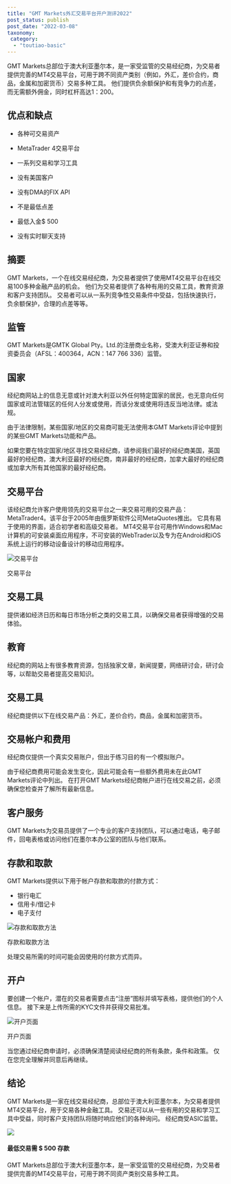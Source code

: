 ```yaml
---
title: "GMT Markets外汇交易平台开户测评2022"
post_status: publish
post_date: "2022-03-08"
taxonomy:
 category: 
  - "toutiao-basic"
---
```


GMT Markets总部位于澳大利亚墨尔本，是一家受监管的交易经纪商，为交易者提供完善的MT4交易平台，可用于跨不同资产类别（例如，外汇，差价合约，商品，金属和加密货币）交易多种工具。 他们提供负余额保护和有竞争力的点差，而无需额外佣金，同时杠杆高达1：200。

## 优点和缺点

- 各种可交易资产
    
- MetaTrader 4交易平台
    
- 一系列交易和学习工具
    
- 没有美国客户
    
- 没有DMA的FIX API
    
- 不是最低点差
    
- 最低入金$ 500
    
- 没有实时聊天支持
    

## 摘要

GMT Markets，一个在线交易经纪商，为交易者提供了使用MT4交易平台在线交易100多种金融产品的机会。 他们为交易者提供了各种有用的交易工具，教育资源和客户支持团队。 交易者可以从一系列竞争性交易条件中受益，包括快速执行，负余额保护，合理的点差等等。

## 监管

GMT Markets是GMTK Global Pty。Ltd.的注册商业名称，受澳大利亚证券和投资委员会（AFSL：400364，ACN：147 766 336）监管。

## 国家

经纪商网站上的信息无意或针对澳大利亚以外任何特定国家的居民，也无意向任何国家或司法管辖区的任何人分发或使用，而该分发或使用将违反当地法律。或法规。

由于法律限制，某些国家/地区的交易商可能无法使用本GMT Markets评论中提到的某些GMT Markets功能和产品。

如果您要在特定国家/地区寻找交易经纪商，请参阅我们最好的经纪商美国，英国最好的经纪商，澳大利亚最好的经纪商，南非最好的经纪商，加拿大最好的经纪商或加拿大所有其他国家的最好经纪商。

## 交易平台

该经纪商允许客户使用领先的交易平台之一来交易可用的交易产品：MetaTrader4。该平台于2005年由俄罗斯软件公司MetaQuotes推出。 它具有易于使用的界面，适合初学者和高级交易者。 MT4交易平台可用作Windows和Mac计算机的可安装桌面应用程序，不可安装的WebTrader以及专为在Android和iOS系统上运行的移动设备设计的移动应用程序。

![交易平台](https://cdn.fendou.la/funstoutiao/2020/11/GMT-Markets-Review-Trading-Platform-1024x329.jpg "交易平台")

交易平台

## 交易工具

提供诸如经济日历和每日市场分析之类的交易工具，以确保交易者获得增强的交易体验。

## 教育

经纪商的网站上有很多教育资源，包括独家文章，新闻提要，网络研讨会，研讨会等，以帮助交易者提高交易知识。

## 交易工具

经纪商提供以下在线交易产品：外汇，差价合约，商品，金属和加密货币。

## 交易帐户和费用

经纪商仅提供一个真实交易账户，但出于练习目的有一个模拟账户。

由于经纪商费用可能会发生变化，因此可能会有一些额外费用未在此GMT Markets评论中列出。 在打开GMT Markets经纪商帐户进行在线交易之前，必须确保您检查并了解所有最新信息。

## 客户服务

GMT Markets为交易员提供了一个专业的客户支持团队，可以通过电话，电子邮件，回电表格或访问他们在墨尔本办公室的团队与他们联系。

## 存款和取款

GMT Markets提供以下用于帐户存款和取款的付款方式：

- 银行电汇
- 信用卡/借记卡
- 电子支付

![存款和取款方法](https://cdn.fendou.la/funstoutiao/2020/11/GMT-Markets-Review-Deposit-and-Withdrawal-Methods-1024x185.jpg "存款和取款方法")

存款和取款方法

处理交易所需的时间可能会因使用的付款方式而异。

## 开户

要创建一个帐户，潜在的交易者需要点击“注册”图标并填写表格，提供他们的个人信息。 接下来是上传所需的KYC文件并获得交易批准。

![开户页面](https://cdn.fendou.la/funstoutiao/2020/11/GMT-Markets-Review-Account-Opening-Page.jpg "开户页面")

开户页面

当您通过经纪商申请时，必须确保清楚阅读经纪商的所有条款，条件和政策。 仅在您完全理解并同意后再继续。

## 结论

GMT Markets是一家在线交易经纪商，总部位于澳大利亚墨尔本，为交易者提供MT4交易平台，用于交易各种金融工具。 交易还可以从一些有用的交易和学习工具中受益，同时客户支持团队将随时响应他们的各种询问。 经纪商受ASIC监管。

![](https://cdn.fendou.la/funstoutiao/2020/11/GMT-Markets-Review.png)

#### 最低交易需 $ 500 存款

GMT Markets总部位于澳大利亚墨尔本，是一家受监管的交易经纪商，为交易者提供完善的MT4交易平台，可用于跨不同资产类别交易多种工具。
